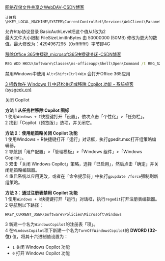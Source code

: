 [网络存储文件共享之WebDAV-CSDN博客](https://blog.csdn.net/ghdqfhw/article/details/113965986)

```
计算机\HKEY_LOCAL_MACHINE\SYSTEM\CurrentControlSet\Services\WebClient\Parameters
```

允许http协议登录 BasicAuthLevel把这个值从1改为2  
最大文件大小限制 FileSizeLimitInBytes 由 50000000 (50MB) 修改为更大的数值。最大修改为：4294967295（0xffffffff）字节即4G  

[移除Office 365快捷键_microsoft365快捷键关闭-CSDN博客](https://blog.csdn.net/bluishglc/article/details/130007288)

```cmd
REG ADD HKCU\Software\Classes\ms-officeapp\Shell\Open\Command /t REG_SZ /d rundll32
```

禁用Windows中使用 `Alt+Shift+Ctrl+Win` 会打开Office 365应用

[3 招教你在 Windows 11 中轻松关闭或移除 Copilot 功能 - 系统极客 (sysgeek.cn)](https://www.sysgeek.cn/windows-11-disable-copilot/)

关闭 Copilot

**方法 1 从任务栏移除 Copilot 图标**  
1 使用`Windows + I`快捷键打开「设置」，依次点击「个性化」>「任务栏」。  
2 找到「Copilot（预览版）」选项，并关闭它。  

**方法 2：使用组策略关闭 Copilot 功能**  
1 使用Windows + R快捷键打开「运行」对话框，执行gpedit.msc打开组策略编辑器。  
2 导航到「用户配置」>「管理模板」>「Windows 组件」>「Windows Copilot」。  
3 双击「关闭 Windows Copilot」策略，选择「已启用」，然后点击「确定」并关闭组策略编辑器。  
4 重启系统以应用更改，或者在「命令提示符」中执行`gpupdate /force`强制刷新组策略。  

**方法 3：通过注册表禁用 Copilot 功能**  
1 使用`Windows + R`快捷键打开「运行」对话框，执行`regedit`打开注册表编辑器。  
2 导航到以下路径：  

```
HKEY_CURRENT_USER\Software\Policies\Microsoft\Windows
```
3 新建一个名为`WindowsCopilot`的注册表「项」。  
4 在`WindowsCopilot`项下新建一个名为`TurnOffWindowsCopilot`的 **DWORD (32-位)** 值，将其十六进制值设置为：  

- `1` 关闭 Windows Copilot 功能
- `0` 打开 Windows Copilot 功能
